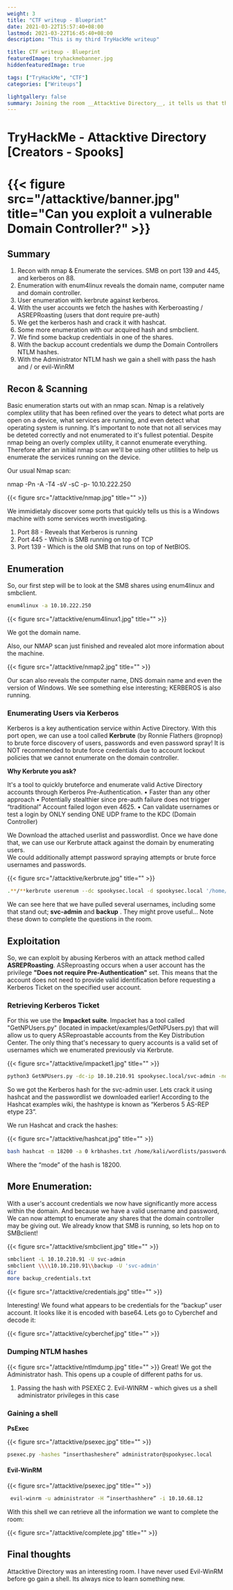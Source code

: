 ```yaml
---
weight: 3
title: "CTF writeup - Blueprint"
date: 2021-03-22T15:57:40+08:00
lastmod: 2021-03-22T16:45:40+08:00
description: "This is my third TryHackMe writeup"

title: CTF writeup - Blueprint
featuredImage: tryhackmebanner.jpg
hiddenfeaturedImage: true

tags: ["TryHackMe", "CTF"]
categories: ["Writeups"]

lightgallery: false
summary: Joining the room __Attacktive Directory__, it tells us that this is a CTF challenge built on Active Directory. 99% of Corporate networks run off of AD. But can you exploit a vulnerable Domain Controller?
---
```


# TryHackMe - Attacktive Directory [Creators - Spooks]

# {{< figure src="/attacktive/banner.jpg" title="Can you exploit a vulnerable Domain Controller?" >}}

## Summary

1. Recon with nmap & Enumerate the services. SMB on port 139 and 445, and kerberos on 88.
2. Enumeration with enum4linux reveals the domain name, computer name and domain controller.
3. User enumeration with kerbrute against kerberos.
4. With the user accounts we fetch the hashes with  Kerberoasting / ASREPRoasting (users that dont require pre-auth)
5. We get the kerberos hash and crack it with hashcat.
6. Some more enumeration with our acquired hash and smbclient.
7. We find some backup credentials in one of the shares.
8. With the backup account credentials we dump the Domain Controllers NTLM hashes.
9. With the Administrator NTLM hash we gain a shell with pass the hash and / or evil-WinRM

## Recon & Scanning

Basic enumeration starts out with an nmap scan. Nmap is a relatively complex utility that has been refined over the years to detect what ports are open on a device, what services are running, and even detect what operating system is running. It's important to note that not all services may be deteted correctly and not enumerated to it's fullest potential. Despite nmap being an overly complex utility, it cannot enumerate everything. Therefore after an initial nmap scan we'll be using other utilities to help us enumerate the services running on the device.

Our usual Nmap scan:

nmap -Pn -A -T4 -sV -sC -p- 10.10.222.250

{{< figure src="/attacktive/nmap.jpg" title="" >}}

We immidietaly discover some ports that quickly tells us this is a Windows machine with some services worth investigating.

1. Port 88 - Reveals that Kerberos is running
2. Port 445 - Which is SMB running on top of TCP
3. Port 139 - Which is the old SMB that runs on top of NetBIOS.

   

## Enumeration

So, our first step will be to look at the SMB shares using enum4linux and smbclient.

```bash
enum4linux -a 10.10.222.250
```

{{< figure src="/attacktive/enum4linux1.jpg" title="" >}}

We got the domain name.

Also, our NMAP scan just finished and revealed alot more information about the machine.

{{< figure src="/attacktive/nmap2.jpg" title="" >}}

Our scan also reveals the computer name, DNS domain name and even the version of Windows.
We see something else interesting; KERBEROS is also running.

### Enumerating Users via Kerberos

Kerberos is a key authentication service within Active Directory. 
With this port open, we can use a tool called __Kerbrute__ (by Ronnie Flathers @ropnop) to brute force discovery of users, passwords and even password spray!
It is NOT recommended to brute force credentials due to account lockout policies that we cannot enumerate on the domain controller.

__Why Kerbrute you ask?__

It's a tool to quickly bruteforce and enumerate valid Active Directory accounts through Kerberos Pre-Authentication.
• Faster than any other approach
• Potentially stealthier since pre-auth failure does not trigger “traditional” Account failed logon even 4625.
• Can validate usernames or test a login by ONLY sending ONE UDP frame to the KDC (Domain Controller)

We Download the attached userlist and passwordlist. Once we have done that, we can use our Kerbrute attack against the domain by enumerating users.  
We could additionally attempt password spraying attempts or brute force usernames and passwords.

{{< figure src="/attacktive/kerbrute.jpg" title="" >}}

```bash
.**/**kerbrute userenum --dc spookysec.local -d spookysec.local '/home/kali/wordlists/userlistwindows.txt' -t 100
```

We can see here that we have pulled several usernames, including some that stand out; __svc-admin__ and __backup__ . They might prove useful...
Note these down to complete the questions in the room.

## Exploitation

So, we can exploit by abusing Kerberos with an attack method called __ASREPRoasting__.
ASReproasting occurs when a user account has the privilege __"Does not require Pre-Authentication"__ set. 
This means that the account does not need to provide valid identification before requesting a Kerberos Ticket on the specified user account.

### Retrieving Kerberos Ticket

For this we use the __Impacket suite__. Impacket has a tool called "GetNPUsers.py" (located in impacket/examples/GetNPUsers.py) 
that will allow us to query ASReproastable accounts from the Key Distribution Center. The only thing that's necessary to query accounts 
is a valid set of usernames which we enumerated previously via Kerbrute.

{{< figure src="/attacktive/impacket1.jpg" title="" >}}

```bash
python3 GetNPUsers.py -dc-ip 10.10.210.91 spookysec.local/svc-admin -no-pass
```

So we got the Kerberos hash for the svc-admin user. Lets crack it using hashcat and the passwordlist we downloaded earlier!
According to the Hashcat examples wiki, the hashtype is known as “Kerberos 5 AS-REP etype 23”.

We run Hashcat and crack the hashes:

{{< figure src="/attacktive/hashcat.jpg" title="" >}}

```bash
bash hashcat -m 18200 -a 0 krbhashes.txt /home/kali/wordlists/passwordwindows.txt --force
```

Where the “mode” of the hash is 18200.

## More Enumeration:

With a user's account credentials we now have significantly more access within the domain. 
And because we have a valid username and password, We can now attempt to enumerate any shares that the domain controller may be giving out.
We already know that SMB is running, so lets hop on to SMBclient!

{{< figure src="/attacktive/smbclient.jpg" title="" >}}

```bash
smbclient -L 10.10.210.91 -U svc-admin 
smbclient \\\\10.10.210.91\\backup -U 'svc-admin'
dir
more backup_credentials.txt
```

{{< figure src="/attacktive/credentials.jpg" title="" >}}

Interesting! We found what appears to be credentials for the “backup” user account. 
It looks like it is encoded with base64. Lets go to Cyberchef and decode it:

{{< figure src="/attacktive/cyberchef.jpg" title="" >}}

### Dumping NTLM hashes

{{< figure src="/attacktive/ntlmdump.jpg" title="" >}}
Great! We got the Administrator hash.
This opens up a couple of different paths for us.

1. Passing the hash with PSEXEC
   2. Evil-WINRM - which gives us a shell administrator privileges in this case

### Gaining a shell

__PsExec__

{{< figure src="/attacktive/psexec.jpg" title="" >}}

```bash
psexec.py -hashes “inserthasheshere” administrator@spookysec.local
```



#### __Evil-WinRM__

{{< figure src="/attacktive/psexec.jpg" title="" >}}

```bash
 evil-winrm -u administrator -H “inserthashhere” -i 10.10.68.12
```

With this shell we can retrieve all the information we want to complete the room:

{{< figure src="/attacktive/complete.jpg" title="" >}}

## Final thoughts

Attacktive Directory was an interesting room. I have never used Evil-WinRM before go gain a shell. Its always nice to learn something new.





##  


